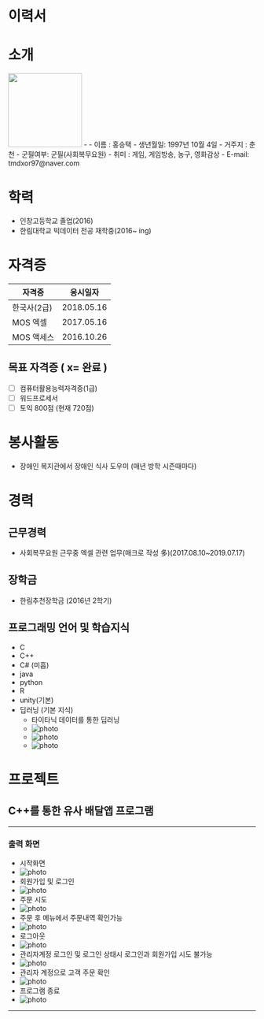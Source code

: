 # 이력서

# 소개

<img src = image.jpg height = 150 wight = 150>
- 
- 이름 : 홍승택
- 생년월일: 1997년 10월 4일
- 거주지 : 춘천
- 군필여부: 군필(사회복무요원)
- 취미 : 게임, 게임방송, 농구, 영화감상
- E-mail: tmdxor97@naver.com

# 학력
- 인창고등학교 졸업(2016)
- 한림대학교 빅데이터 전공 재학중(2016~ ing)

# 자격증
| 자격증 | 응시일자 |
|---------|--------|
|한국사(2급)|2018.05.16|
|MOS 엑셀|2017.05.16|
|MOS 액세스|2016.10.26|

## 목표 자격증 ( x= 완료 )
- [   ] 컴퓨터활용능력자격증(1급)
- [   ] 워드프로세서
- [   ] 토익 800점 (현재 720점)

# 봉사활동
- 장애인 복지관에서 장애인 식사 도우미 (매년 방학 시즌때마다)

# 경력
## 근무경력
- 사회복무요원 근무중 엑셀 관련 업무(매크로 작성 多)(2017.08.10~2019.07.17)

## 장학금
- 한림추천장학금 (2016년 2학기)

## 프로그래밍 언어 및 학습지식

- C
- C++
- C# (미흡)
- java
- python
- R
- unity(기본)
- 딥러닝 (기본 지식)
   - 타이타닉 데이터를 통한 딥러닝
   - ![photo](img2.PNG)
   - ![photo](img3.PNG)
   - ![photo](img4.PNG)
# 프로젝트
## C++를 통한 유사 배달앱 프로그램
---
### 출력 화면
- 시작화면
- ![photo](proj1.png)
- 회원가입 및 로그인
- ![photo](proj_login.png)
- 주문 시도
- ![photo](proj_tryorder.png)
- 주문 후 메뉴에서 주문내역 확인가능
- ![photo](proj_checkmenu.png)
- 로그아웃
- ![photo](proj_logout.png)
- 관리자계정 로그인 및 로그인 상태시 로그인과 회원가입 시도 불가능
- ![photo](proj_loginadmin.png)
- 관리자 계정으로 고객 주문 확인
- ![photo](proj_admincheckmenu.png)
- 프로그램 종료
- ![photo](proj_end.png)

---